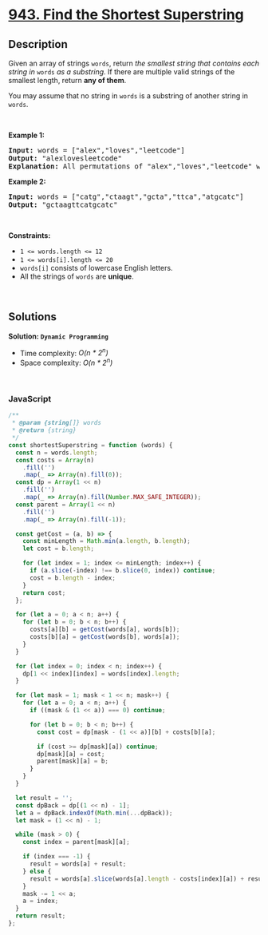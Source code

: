 # [943. Find the Shortest Superstring](https://leetcode.com/problems/find-the-shortest-superstring)

## Description

<div class="elfjS" data-track-load="description_content"><p>Given an array of strings <code>words</code>, return <em>the smallest string that contains each string in</em> <code>words</code> <em>as a substring</em>. If there are multiple valid strings of the smallest length, return <strong>any of them</strong>.</p>

<p>You may assume that no string in <code>words</code> is a substring of another string in <code>words</code>.</p>

<p>&nbsp;</p>
<p><strong class="example">Example 1:</strong></p>

<pre><strong>Input:</strong> words = ["alex","loves","leetcode"]
<strong>Output:</strong> "alexlovesleetcode"
<strong>Explanation:</strong> All permutations of "alex","loves","leetcode" would also be accepted.
</pre>

<p><strong class="example">Example 2:</strong></p>

<pre><strong>Input:</strong> words = ["catg","ctaagt","gcta","ttca","atgcatc"]
<strong>Output:</strong> "gctaagttcatgcatc"
</pre>

<p>&nbsp;</p>
<p><strong>Constraints:</strong></p>

<ul>
	<li><code>1 &lt;= words.length &lt;= 12</code></li>
	<li><code>1 &lt;= words[i].length &lt;= 20</code></li>
	<li><code>words[i]</code> consists of lowercase English letters.</li>
	<li>All the strings of <code>words</code> are <strong>unique</strong>.</li>
</ul>
</div>

<p>&nbsp;</p>

## Solutions

**Solution: `Dynamic Programming`**

- Time complexity: <em>O(n \* 2<sup>n</sup>)</em>
- Space complexity: <em>O(n \* 2<sup>n</sup>)</em>

<p>&nbsp;</p>

### **JavaScript**

```js
/**
 * @param {string[]} words
 * @return {string}
 */
const shortestSuperstring = function (words) {
  const n = words.length;
  const costs = Array(n)
    .fill('')
    .map(_ => Array(n).fill(0));
  const dp = Array(1 << n)
    .fill('')
    .map(_ => Array(n).fill(Number.MAX_SAFE_INTEGER));
  const parent = Array(1 << n)
    .fill('')
    .map(_ => Array(n).fill(-1));

  const getCost = (a, b) => {
    const minLength = Math.min(a.length, b.length);
    let cost = b.length;

    for (let index = 1; index <= minLength; index++) {
      if (a.slice(-index) !== b.slice(0, index)) continue;
      cost = b.length - index;
    }
    return cost;
  };

  for (let a = 0; a < n; a++) {
    for (let b = 0; b < n; b++) {
      costs[a][b] = getCost(words[a], words[b]);
      costs[b][a] = getCost(words[b], words[a]);
    }
  }

  for (let index = 0; index < n; index++) {
    dp[1 << index][index] = words[index].length;
  }

  for (let mask = 1; mask < 1 << n; mask++) {
    for (let a = 0; a < n; a++) {
      if ((mask & (1 << a)) === 0) continue;

      for (let b = 0; b < n; b++) {
        const cost = dp[mask - (1 << a)][b] + costs[b][a];

        if (cost >= dp[mask][a]) continue;
        dp[mask][a] = cost;
        parent[mask][a] = b;
      }
    }
  }

  let result = '';
  const dpBack = dp[(1 << n) - 1];
  let a = dpBack.indexOf(Math.min(...dpBack));
  let mask = (1 << n) - 1;

  while (mask > 0) {
    const index = parent[mask][a];

    if (index === -1) {
      result = words[a] + result;
    } else {
      result = words[a].slice(words[a].length - costs[index][a]) + result;
    }
    mask -= 1 << a;
    a = index;
  }
  return result;
};
```
